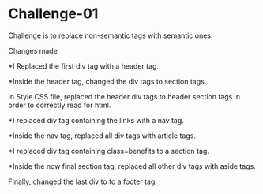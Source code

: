 # Challenge-01

Challenge is to replace non-semantic tags with semantic ones.

Changes made

*I Replaced the first div tag with a header tag.

*Inside the header tag, changed the div tags to section tags.

In Style.CSS file, replaced the header div tags to header section tags in order to correctly read for html.

*I replaced div tag containing the links with a nav tag.

*Inside the nav tag, replaced all div tags with article tags.

*I replaced div tag containing class=benefits to a section tag.

*Inside the now final section tag, replaced all other div tags with aside tags.

Finally, changed the last div to to a footer tag.